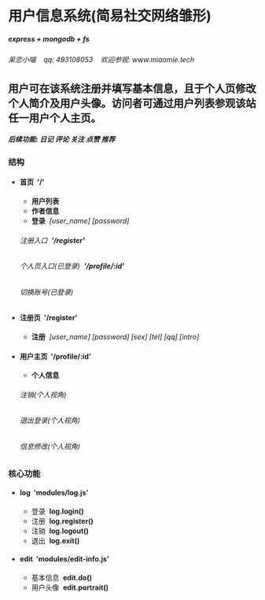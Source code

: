 <h1>用户信息系统(简易社交网络雏形)</h1>
<h5>express + mongodb + fs</h5>
<h6>呆恋小喵&nbsp;&nbsp;&nbsp;&nbsp;qq: 493108053&nbsp;&nbsp;&nbsp;&nbsp;欢迎参观: www.miaomie.tech</h6>

<h2>用户可在该系统注册并填写基本信息，且于个人页修改个人简介及用户头像。访问者可通过用户列表参观该站任一用户个人主页。</h2>
<h5>后续功能: 日记 评论 关注 点赞 推荐</h5>

<h3>结构</h3>
<ul>
    <li>
        <h4>首页&nbsp;&nbsp;<strong>'/'</strong></h4>
        <ul>
            <li><b>用户列表</b></li>
            <li><b>作者信息</b></li>
            <li><b>登录</b>&nbsp;&nbsp;<em>[user_name] [password]</em></li>
        </ul>
        <h6>注册入口&nbsp;&nbsp;<strong>'/register'</strong></h6>
        <h6>个人页入口(已登录)&nbsp;&nbsp;<strong>'/profile/:id'</strong></h6>
        <h6>切换账号(已登录)</h6>
    </li>
    <li>
        <h4>注册页&nbsp;&nbsp;<strong>'/register'</strong></h4>
        <ul>
            <li><b>注册</b>&nbsp;&nbsp;<em>[user_name] [password] [sex] [tel] [qq] [intro]</em></li>
        </ul>
    </li>
    <li>
        <h4>用户主页&nbsp;&nbsp;<strong>'/profile/:id'</strong></h4>
        <ul>
            <li><b>个人信息</b></li>
        </ul>
        <h6>注销(个人视角)</h6>
        <h6>退出登录(个人视角)</h6>
        <h6>信息修改(个人视角)</h6>
    </li>
</ul>

<h3>核心功能</h3>
<ul>
    <li>
        <h4>log&nbsp;&nbsp;<strong>'modules/log.js'</strong></h4>
        <ul>
            <li>登录&nbsp;&nbsp;<strong>log.login()</strong></li>
            <li>注册&nbsp;&nbsp;<strong>log.register()</strong></li>
            <li>注销&nbsp;&nbsp;<strong>log.logout()</strong></li>
            <li>退出&nbsp;&nbsp;<strong>log.exit()</strong></li>
        </ul>
    </li>
    <li>
        <h4>edit&nbsp;&nbsp;<strong>'modules/edit-info.js'</strong></h4>
        <ul>
            <li>基本信息&nbsp;&nbsp;<strong>edit.do()</strong></li>
            <li>用户头像&nbsp;&nbsp;<strong>edit.portrait()</strong></li>
        </ul>
    </li>
</ul>